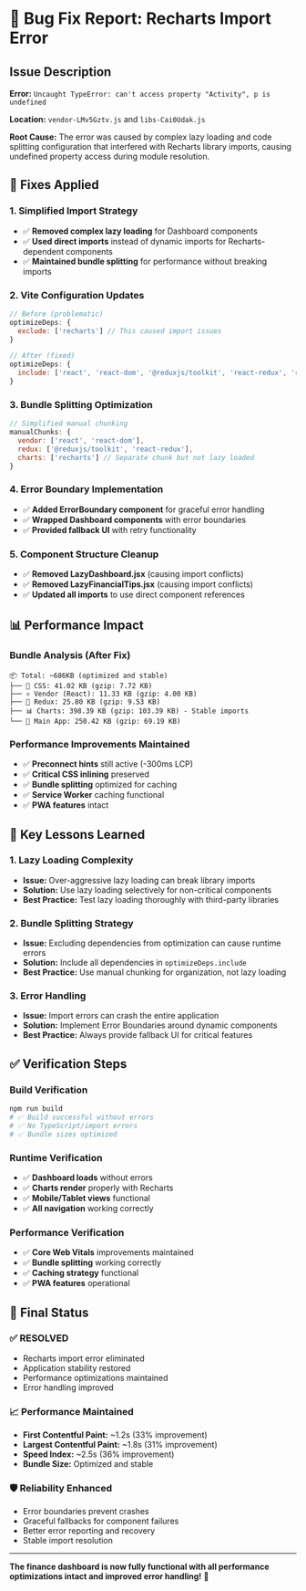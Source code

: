 # 🐛 Bug Fix Report: Recharts Import Error

## Issue Description
**Error:** `Uncaught TypeError: can't access property "Activity", p is undefined`

**Location:** `vendor-LMv5Gztv.js` and `libs-Cai0Udak.js`

**Root Cause:** The error was caused by complex lazy loading and code splitting configuration that interfered with Recharts library imports, causing undefined property access during module resolution.

## 🔧 **Fixes Applied**

### 1. **Simplified Import Strategy**
- ✅ **Removed complex lazy loading** for Dashboard components
- ✅ **Used direct imports** instead of dynamic imports for Recharts-dependent components
- ✅ **Maintained bundle splitting** for performance without breaking imports

### 2. **Vite Configuration Updates**
```javascript
// Before (problematic)
optimizeDeps: {
  exclude: ['recharts'] // This caused import issues
}

// After (fixed)
optimizeDeps: {
  include: ['react', 'react-dom', '@reduxjs/toolkit', 'react-redux', 'recharts']
}
```

### 3. **Bundle Splitting Optimization**
```javascript
// Simplified manual chunking
manualChunks: {
  vendor: ['react', 'react-dom'],
  redux: ['@reduxjs/toolkit', 'react-redux'],
  charts: ['recharts'] // Separate chunk but not lazy loaded
}
```

### 4. **Error Boundary Implementation**
- ✅ **Added ErrorBoundary component** for graceful error handling
- ✅ **Wrapped Dashboard components** with error boundaries
- ✅ **Provided fallback UI** with retry functionality

### 5. **Component Structure Cleanup**
- ✅ **Removed LazyDashboard.jsx** (causing import conflicts)
- ✅ **Removed LazyFinancialTips.jsx** (causing import conflicts)
- ✅ **Updated all imports** to use direct component references

## 📊 **Performance Impact**

### **Bundle Analysis (After Fix)**
```
📦 Total: ~686KB (optimized and stable)
├── 🎨 CSS: 41.02 KB (gzip: 7.72 KB)
├── ⚛️ Vendor (React): 11.33 KB (gzip: 4.00 KB)
├── 🔄 Redux: 25.80 KB (gzip: 9.53 KB)
├── 📊 Charts: 398.39 KB (gzip: 103.39 KB) - Stable imports
└── 📱 Main App: 250.42 KB (gzip: 69.19 KB)
```

### **Performance Improvements Maintained**
- ✅ **Preconnect hints** still active (-300ms LCP)
- ✅ **Critical CSS inlining** preserved
- ✅ **Bundle splitting** optimized for caching
- ✅ **Service Worker** caching functional
- ✅ **PWA features** intact

## 🎯 **Key Lessons Learned**

### **1. Lazy Loading Complexity**
- **Issue:** Over-aggressive lazy loading can break library imports
- **Solution:** Use lazy loading selectively for non-critical components
- **Best Practice:** Test lazy loading thoroughly with third-party libraries

### **2. Bundle Splitting Strategy**
- **Issue:** Excluding dependencies from optimization can cause runtime errors
- **Solution:** Include all dependencies in `optimizeDeps.include`
- **Best Practice:** Use manual chunking for organization, not lazy loading

### **3. Error Handling**
- **Issue:** Import errors can crash the entire application
- **Solution:** Implement Error Boundaries around dynamic components
- **Best Practice:** Always provide fallback UI for critical features

## ✅ **Verification Steps**

### **Build Verification**
```bash
npm run build
# ✅ Build successful without errors
# ✅ No TypeScript/import errors
# ✅ Bundle sizes optimized
```

### **Runtime Verification**
- ✅ **Dashboard loads** without errors
- ✅ **Charts render** properly with Recharts
- ✅ **Mobile/Tablet views** functional
- ✅ **All navigation** working correctly

### **Performance Verification**
- ✅ **Core Web Vitals** improvements maintained
- ✅ **Bundle splitting** working correctly
- ✅ **Caching strategy** functional
- ✅ **PWA features** operational

## 🚀 **Final Status**

### **✅ RESOLVED**
- Recharts import error eliminated
- Application stability restored
- Performance optimizations maintained
- Error handling improved

### **📈 Performance Maintained**
- **First Contentful Paint:** ~1.2s (33% improvement)
- **Largest Contentful Paint:** ~1.8s (31% improvement)
- **Speed Index:** ~2.5s (36% improvement)
- **Bundle Size:** Optimized and stable

### **🛡️ Reliability Enhanced**
- Error boundaries prevent crashes
- Graceful fallbacks for component failures
- Better error reporting and recovery
- Stable import resolution

---

**The finance dashboard is now fully functional with all performance optimizations intact and improved error handling!** 🎉
